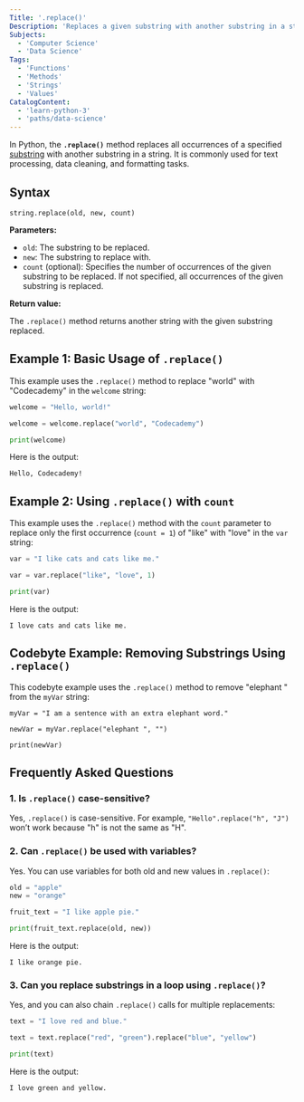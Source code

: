 ```yaml
---
Title: '.replace()'
Description: 'Replaces a given substring with another substring in a string.'
Subjects:
  - 'Computer Science'
  - 'Data Science'
Tags:
  - 'Functions'
  - 'Methods'
  - 'Strings'
  - 'Values'
CatalogContent:
  - 'learn-python-3'
  - 'paths/data-science'
---
```


In Python, the **`.replace()`** method replaces all occurrences of a specified [substring](https://www.codecademy.com/resources/docs/python/substrings) with another substring in a string. It is commonly used for text processing, data cleaning, and formatting tasks.

## Syntax

```pseudo
string.replace(old, new, count)
```

**Parameters:**

- `old`: The substring to be replaced.
- `new`: The substring to replace with.
- `count` (optional): Specifies the number of occurrences of the given substring to be replaced. If not specified, all occurrences of the given substring is replaced.

**Return value:**

The `.replace()` method returns another string with the given substring replaced.

## Example 1: Basic Usage of `.replace()`

This example uses the `.replace()` method to replace "world" with "Codecademy" in the `welcome` string:

```py
welcome = "Hello, world!"

welcome = welcome.replace("world", "Codecademy")

print(welcome)
```

Here is the output:

```shell
Hello, Codecademy!
```

## Example 2: Using `.replace()` with `count`

This example uses the `.replace()` method with the `count` parameter to replace only the first occurrence (`count = 1`) of "like" with "love" in the `var` string:

```py
var = "I like cats and cats like me."

var = var.replace("like", "love", 1)

print(var)
```

Here is the output:

```shell
I love cats and cats like me.
```

## Codebyte Example: Removing Substrings Using `.replace()`

This codebyte example uses the `.replace()` method to remove "elephant " from the `myVar` string:

```codebyte/python
myVar = "I am a sentence with an extra elephant word."

newVar = myVar.replace("elephant ", "")

print(newVar)
```

## Frequently Asked Questions

### 1. Is `.replace()` case-sensitive?

Yes, `.replace()` is case-sensitive. For example, `"Hello".replace("h", "J")` won’t work because "h" is not the same as "H".

### 2. Can `.replace()` be used with variables?

Yes. You can use variables for both old and new values in `.replace()`:

```py
old = "apple"
new = "orange"

fruit_text = "I like apple pie."

print(fruit_text.replace(old, new))
```

Here is the output:

```shell
I like orange pie.
```

### 3. Can you replace substrings in a loop using `.replace()`?

Yes, and you can also chain `.replace()` calls for multiple replacements:

```py
text = "I love red and blue."

text = text.replace("red", "green").replace("blue", "yellow")

print(text)
```

Here is the output:

```shell
I love green and yellow.
```
